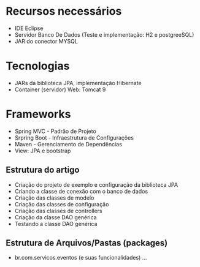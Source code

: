 # Recursos necessários
- IDE Eclipse
- Servidor Banco De Dados (Teste e implementação: H2 e postgreeSQL)
- JAR do conector MYSQL

# Tecnologias
- JARs da biblioteca JPA, implementação Hibernate
- Container (servidor) Web: Tomcat 9


# Frameworks
- Spring MVC - Padrão de  Projeto
- Srpring Boot - Infraestrutura de Configurações
- Maven - Gerenciamento de Dependências
- View: JPA e bootstrap

## Estrutura do artigo
- Criação do projeto de exemplo e configuração da biblioteca JPA
- Criando a classe de conexão com o banco de dados
- Criação das classes de modelo
- Criação das classes de configuração
- Criação das classes de controllers
- Criação da classe DAO genérica
- Testando a classe DAO genérica

## Estrutura de Arquivos/Pastas (packages)
- br.com.servicos.eventos (e suas funcionalidades)
...
  
